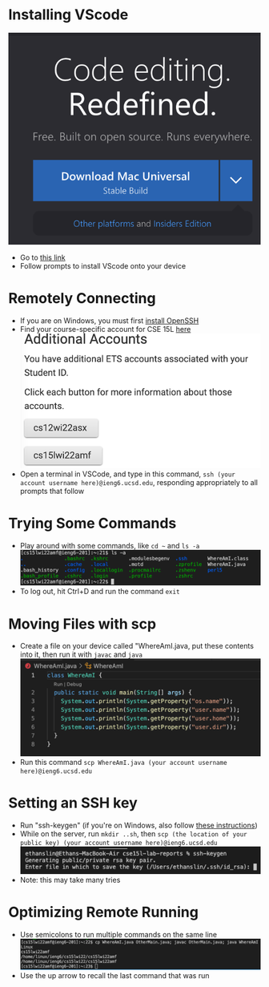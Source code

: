 # Installing VScode
![Image](screenshot1.png)
* Go to [this link](https://code.visualstudio.com/)
* Follow prompts to install VScode onto your device
# Remotely Connecting
* If you are on Windows, you must first [install OpenSSH](https://docs.microsoft.com/en-us/windows-server/administration/openssh/openssh_install_firstuse)
* Find your course-specific account for CSE 15L [here](https://sdacs.ucsd.edu/~icc/index.php)
![Image](screenshot2.png)
* Open a terminal in VSCode, and type in this command, `ssh (your account username here)@ieng6.ucsd.edu`, responding appropriately to all prompts that follow

# Trying Some Commands
* Play around with some commands, like `cd ~` and `ls -a`
![Image](screenshot3.png)
* To log out, hit Ctrl+D and run the command `exit`
# Moving Files with scp
* Create a file on your device called "WhereAmI.java, put these contents into it, then run it with `javac` and `java`
![Image](screenshot4.png)
* Run this command `scp WhereAmI.java (your account username here)@ieng6.ucsd.edu`
# Setting an SSH key
* Run "ssh-keygen" (if you're on Windows, also follow [these instructions](https://docs.microsoft.com/en-us/windows-server/administration/openssh/openssh_keymanagement#user-key-generation))
* While on the server, run `mkdir ..sh`, then `scp (the location of your public key) (your account username here)@ieng6.ucsd.edu`
![Image](screenshot7.png)
* Note: this may take many tries
# Optimizing Remote Running
* Use semicolons to run multiple commands on the same line
![Image](screenshot6.png)
* Use the up arrow to recall the last command that was run